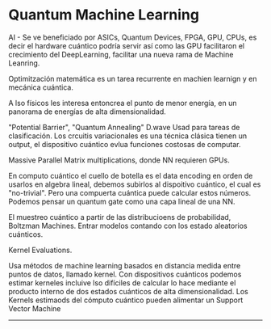 # Quantum Machine Learning



AI - Se ve beneficiado por ASICs, Quantum Devices, FPGA, GPU, CPUs, es decir el hardware cuántico podría servir así como las GPU facilitaron el crecimiento del DeepLearning, facilitar una nueva rama de Machine Leanring.

Optimitzación matemática es un tarea recurrente en machien learnign y en mecánica cuántica.

A lso físicos les interesa entoncrea el punto de menor energía, en un panorama de energías de alta dimensionalidad.

"Potential Barrier", "Quantum Annealing" D.wave Usad para tareas de clasificación.
Los crcuitis variacionales es una técnica clásica tienen un output, el dispositivo cuántico evlua funciones costosas de computar.


Massive Parallel Matrix multiplications, donde NN requieren GPUs.

En computo cuántico el cuello de botella es el data encoding en orden de usarlos en algebra lineal, debemos subirlos al dispoitivo cuántico, el cual es "no-trivial". Pero una compuerta cuántica puede calcular estos números. Podemos pensar un quantum gate como una capa lineal de una NN.


El muestreo cuántico a partir de las distribucioens de probabilidad, Boltzman Machines.
Entrar modelos contando con los estado aleatorios cuánticos.



Kernel Evaluations.

Usa métodos de machine learning basados en distancia medida entre puntos de datos, llamado kernel. Con dispositivos cuánticos podemos estimar kerneles incluive lso difíciles de calcular lo hace mediante el producto interno de dos estados cuánticos de alta dimensionalidad. Los Kernels estimaods del cómputo cuántico pueden alimentar un Support Vector Machine

___________